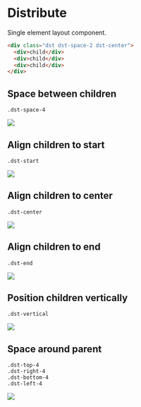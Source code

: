 # Distribute

Single element layout component.

```html
<div class="dst dst-space-2 dst-center">
  <div>child</div>
  <div>child</div>
  <div>child</div>
</div>
```

## Space between children
```
.dst-space-4
```
![](https://hihayk.github.io/distribute/images/docs/space.png)

## Align children to start
```
.dst-start
```
![](https://hihayk.github.io/distribute/images/docs/start.png)

## Align children to center
```
.dst-center
```
![](https://hihayk.github.io/distribute/images/docs/center.png)

## Align children to end
```
.dst-end
```
![](https://hihayk.github.io/distribute/images/docs/end.png)

## Position children vertically
```
.dst-vertical
```
![](https://hihayk.github.io/distribute/images/docs/vertical.png)

## Space around parent
```
.dst-top-4 
.dst-right-4 
.dst-bottom-4 
.dst-left-4 
```
![](https://hihayk.github.io/distribute/images/docs/around.png)
